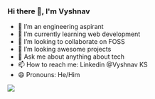 ### Hi there 👋, I'm Vyshnav

- 🔭 I’m an engineering aspirant
- 🌱 I’m currently learning web development
- 👯 I’m looking to collaborate on FOSS
- 🤔 I’m looking awesome projects
- 💬 Ask me about anything about tech
- 📫 How to reach me: Linkedin @Vyshnav KS[](https://www.linkedin.com/in/vyshnav-ks-a5b5351a5/)
- 😄 Pronouns: He/Him
<!--- ⚡ Fun fact: -->

<img src="https://github-readme-stats.vercel.app/api?username=Vyshnav-KS&&show_icons=true&title_color=ffffff&icon_color=bb2acf&text_color=daf7dc&bg_color=151515">
